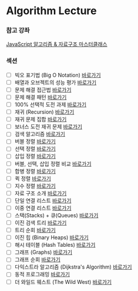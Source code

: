 # Algorithm Lecture

### 참고 강좌

[JavaScript 알고리즘 & 자료구조 마스터클래스](https://www.udemy.com/course/best-javascript-data-structures/)

### 섹션

- [ ] 빅오 표기법 (Big O Notation) [바로가기]()
- [ ] 배열과 오브젝트의 성능 평가 [바로가기]()
- [ ] 문제 해결 접근법 [바로가기]()
- [ ] 문제 해결 패턴 [바로가기]()
- [ ] 100% 선택적 도전 과제 [바로가기]()
- [ ] 재귀 (Recursion) [바로가기]()
- [ ] 재귀 문제 집합 [바로가기]()
- [ ] 보너스 도전 재귀 문제 [바로가기]()
- [ ] 검색 알고리즘 [바로가기]()
- [ ] 버블 정렬 [바로가기]()
- [ ] 선택 정렬 [바로가기]()
- [ ] 삽입 정렬 [바로가기]()
- [ ] 버블, 선택, 삽입 정렬 비교 [바로가기]()
- [ ] 합병 정렬 [바로가기]()
- [ ] 퀵 정렬 [바로가기]()
- [ ] 지수 정렬 [바로가기]()
- [ ] 자료 구조 소개 [바로가기]()
- [ ] 단일 연결 리스트 [바로가기]()
- [ ] 이중 연결 리스트 [바로가기]()
- [ ] 스택(Stacks) + 큐(Queues) [바로가기]()
- [ ] 이진 검색 트리 [바로가기]()
- [ ] 트리 순회 [바로가기]()
- [ ] 이진 힙 (Binary Heaps) [바로가기]()
- [ ] 해시 테이블 (Hash Tables) [바로가기]()
- [ ] 그래프 (Graphs) [바로가기]()
- [ ] 그래프 순회 [바로가기]()
- [ ] 다익스트라 알고리즘 (Dijkstra's Algorithm) [바로가기]()
- [ ] 동적 프로그래밍 [바로가기]()
- [ ] 더 와일드 웨스트 (The Wild West) [바로가기]()
